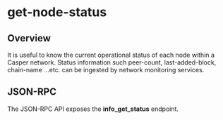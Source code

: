 # get-node-status

## Overview

It is useful to know the current operational status of each node within a Casper network.  Status information such peer-count, last-added-block, chain-name ...etc. can be ingested by network monitoring services.

## JSON-RPC

The JSON-RPC API exposes the **info_get_status** endpoint.
